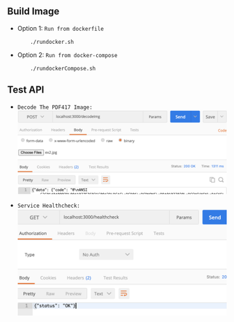 
## Build Image

* Option 1: `Run from dockerfile`
    ```
        ./rundocker.sh 
    ```
* Option 2: `Run from docker-compose`
    ```
        ./rundockerCompose.sh 
    ```

## Test API
* `Decode The PDF417 Image:` 
![Decode](doc/postManEx_decode.png)

* `Service Healthcheck:` 
![HealthCheck](doc/PostManHealthCheck.png)


